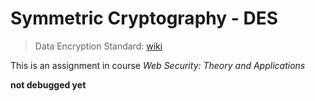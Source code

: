 # Symmetric Cryptography - DES

> Data Encryption Standard: [wiki](https://en.wikipedia.org/wiki/Data_Encryption_Standard)

This is an assignment in course *Web Security: Theory and Applications*

**not debugged yet**

